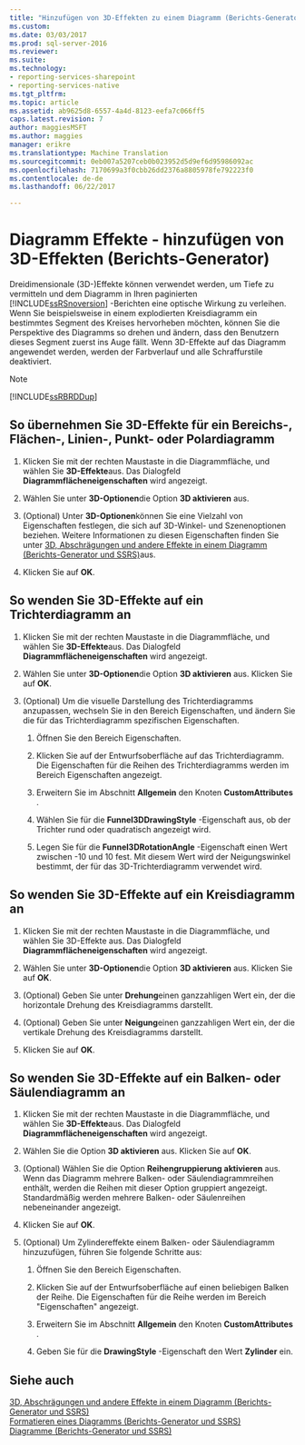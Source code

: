 ```yaml
---
title: "Hinzufügen von 3D-Effekten zu einem Diagramm (Berichts-Generator und SSRS) | Microsoft Docs"
ms.custom: 
ms.date: 03/03/2017
ms.prod: sql-server-2016
ms.reviewer: 
ms.suite: 
ms.technology:
- reporting-services-sharepoint
- reporting-services-native
ms.tgt_pltfrm: 
ms.topic: article
ms.assetid: ab9625d8-6557-4a4d-8123-eefa7c066ff5
caps.latest.revision: 7
author: maggiesMSFT
ms.author: maggies
manager: erikre
ms.translationtype: Machine Translation
ms.sourcegitcommit: 0eb007a5207ceb0b023952d5d9ef6d95986092ac
ms.openlocfilehash: 7170699a3f0cbb26dd2376a8805978fe792223f0
ms.contentlocale: de-de
ms.lasthandoff: 06/22/2017

---
```

# <a name="chart-effects---add-3d-effects-report-builder"></a>Diagramm Effekte - hinzufügen von 3D-Effekten (Berichts-Generator)
  Dreidimensionale (3D-)Effekte können verwendet werden, um Tiefe zu vermitteln und dem Diagramm in Ihren paginierten [!INCLUDE[ssRSnoversion](../../includes/ssrsnoversion-md.md)] -Berichten eine optische Wirkung zu verleihen. Wenn Sie beispielsweise in einem explodierten Kreisdiagramm ein bestimmtes Segment des Kreises hervorheben möchten, können Sie die Perspektive des Diagramms so drehen und ändern, dass den Benutzern dieses Segment zuerst ins Auge fällt. Wenn 3D-Effekte auf das Diagramm angewendet werden, werden der Farbverlauf und alle Schraffurstile deaktiviert.  
  
> [!NOTE]  
>  [!INCLUDE[ssRBRDDup](../../includes/ssrbrddup-md.md)]  
  
## <a name="to-apply-3d-effects-to-a-range-area-line-scatter-or-polar-chart"></a>So übernehmen Sie 3D-Effekte für ein Bereichs-, Flächen-, Linien-, Punkt- oder Polardiagramm  
  
1.  Klicken Sie mit der rechten Maustaste in die Diagrammfläche, und wählen Sie **3D-Effekte**aus. Das Dialogfeld **Diagrammflächeneigenschaften** wird angezeigt.  
  
2.  Wählen Sie unter **3D-Optionen**die Option **3D aktivieren** aus.  
  
3.  (Optional) Unter **3D-Optionen**können Sie eine Vielzahl von Eigenschaften festlegen, die sich auf 3D-Winkel- und Szenenoptionen beziehen. Weitere Informationen zu diesen Eigenschaften finden Sie unter [3D, Abschrägungen und andere Effekte in einem Diagramm &#40;Berichts-Generator und SSRS&#41;](../../reporting-services/report-design/chart-effects-3d-bevel-and-other-report-builder.md)aus.  
  
4.  Klicken Sie auf **OK**.  
  
## <a name="to-apply-3d-effects-to-a-funnel-chart"></a>So wenden Sie 3D-Effekte auf ein Trichterdiagramm an  
  
1.  Klicken Sie mit der rechten Maustaste in die Diagrammfläche, und wählen Sie **3D-Effekte**aus. Das Dialogfeld **Diagrammflächeneigenschaften** wird angezeigt.  
  
2.  Wählen Sie unter **3D-Optionen**die Option **3D aktivieren** aus. Klicken Sie auf **OK**.  
  
3.  (Optional) Um die visuelle Darstellung des Trichterdiagramms anzupassen, wechseln Sie in den Bereich Eigenschaften, und ändern Sie die für das Trichterdiagramm spezifischen Eigenschaften.  
  
    1.  Öffnen Sie den Bereich Eigenschaften.  
  
    2.  Klicken Sie auf der Entwurfsoberfläche auf das Trichterdiagramm. Die Eigenschaften für die Reihen des Trichterdiagramms werden im Bereich Eigenschaften angezeigt.  
  
    3.  Erweitern Sie im Abschnitt **Allgemein** den Knoten **CustomAttributes** .  
  
    4.  Wählen Sie für die **Funnel3DDrawingStyle** -Eigenschaft aus, ob der Trichter rund oder quadratisch angezeigt wird.  
  
    5.  Legen Sie für die **Funnel3DRotationAngle** -Eigenschaft einen Wert zwischen -10 und 10 fest. Mit diesem Wert wird der Neigungswinkel bestimmt, der für das 3D-Trichterdiagramm verwendet wird.  
  
## <a name="to-apply-3d-effects-to-a-pie-chart"></a>So wenden Sie 3D-Effekte auf ein Kreisdiagramm an  
  
1.  Klicken Sie mit der rechten Maustaste in die Diagrammfläche, und wählen Sie 3D-Effekte aus. Das Dialogfeld **Diagrammflächeneigenschaften** wird angezeigt.  
  
2.  Wählen Sie unter **3D-Optionen**die Option **3D aktivieren** aus. Klicken Sie auf **OK**.  
  
3.  (Optional) Geben Sie unter **Drehung**einen ganzzahligen Wert ein, der die horizontale Drehung des Kreisdiagramms darstellt.  
  
4.  (Optional) Geben Sie unter **Neigung**einen ganzzahligen Wert ein, der die vertikale Drehung des Kreisdiagramms darstellt.  
  
5.  Klicken Sie auf **OK**.  
  
## <a name="to-apply-3d-effects-to-a-bar-or-column-chart"></a>So wenden Sie 3D-Effekte auf ein Balken- oder Säulendiagramm an  
  
1.  Klicken Sie mit der rechten Maustaste in die Diagrammfläche, und wählen Sie **3D-Effekte**aus. Das Dialogfeld **Diagrammflächeneigenschaften** wird angezeigt.  
  
2.  Wählen Sie die Option **3D aktivieren** aus. Klicken Sie auf **OK**.  
  
3.  (Optional) Wählen Sie die Option **Reihengruppierung aktivieren** aus. Wenn das Diagramm mehrere Balken- oder Säulendiagrammreihen enthält, werden die Reihen mit dieser Option gruppiert angezeigt. Standardmäßig werden mehrere Balken- oder Säulenreihen nebeneinander angezeigt.  
  
4.  Klicken Sie auf **OK**.  
  
5.  (Optional) Um Zylindereffekte einem Balken- oder Säulendiagramm hinzuzufügen, führen Sie folgende Schritte aus:  
  
    1.  Öffnen Sie den Bereich Eigenschaften.  
  
    2.  Klicken Sie auf der Entwurfsoberfläche auf einen beliebigen Balken der Reihe. Die Eigenschaften für die Reihe werden im Bereich "Eigenschaften" angezeigt.  
  
    3.  Erweitern Sie im Abschnitt **Allgemein** den Knoten **CustomAttributes** .  
  
    4.  Geben Sie für die **DrawingStyle** -Eigenschaft den Wert **Zylinder** ein.  
  
## <a name="see-also"></a>Siehe auch  
 [3D, Abschrägungen und andere Effekte in einem Diagramm &#40;Berichts-Generator und SSRS&#41;](../../reporting-services/report-design/chart-effects-3d-bevel-and-other-report-builder.md)   
 [Formatieren eines Diagramms &#40;Berichts-Generator und SSRS&#41;](../../reporting-services/report-design/formatting-a-chart-report-builder-and-ssrs.md)   
 [Diagramme &#40;Berichts-Generator und SSRS&#41;](../../reporting-services/report-design/charts-report-builder-and-ssrs.md)  
  
  
